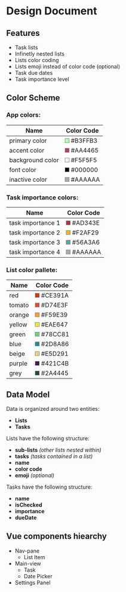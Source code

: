 <style>
    .color-swatch {
        width: 10px;
        height: 10px;
        display: inline-block;
        border: 1px solid gray;
    }
</style>

# Design Document

## Features

- Task lists
- Infinetly nested lists
- Lists color coding
- Lists emoji instead of color code (optional)
- Task due dates
- Task importance level

## Color Scheme

### App colors:

| Name | Color Code |
| --- | --- |
| primary color | <span class="color-swatch" style="background-color: #B3FFB3;"></span> #B3FFB3 |
| accent color | <span class="color-swatch" style="background-color: #AA4465;"></span> #AA4465 |
| background color | <span class="color-swatch" style="background-color: #F5F5F5;"></span> #F5F5F5 |
| font color | <span class="color-swatch" style="background-color: #000000;"></span> #000000 |
| inactive color | <span class="color-swatch" style="background-color: #AAAAAA;"></span> #AAAAAA |

### Task importance colors:

| Name | Color Code |
| --- | --- |
| task importance 1 | <span class="color-swatch" style="background-color: #AD343E;"></span> #AD343E |
| task importance 2 | <span class="color-swatch" style="background-color: #F2AF29;"></span> #F2AF29 |
| task importance 3 | <span class="color-swatch" style="background-color: #56A3A6;"></span> #56A3A6 |
| task importance 4 | <span class="color-swatch" style="background-color: #AAAAAA;"></span> #AAAAAA |

### List color pallete:

| Name | Color Code |
| --- | --- |
| red | <span class="color-swatch" style="background-color: #CE391A;"></span> #CE391A |
| tomato | <span class="color-swatch" style="background-color: #D74E3F;"></span> #D74E3F |
| orange | <span class="color-swatch" style="background-color: #F59E39;"></span> #F59E39 |
| yellow | <span class="color-swatch" style="background-color: #EAE647;"></span> #EAE647 |
| green | <span class="color-swatch" style="background-color: #78CC81;"></span> #78CC81 |
| blue | <span class="color-swatch" style="background-color: #2D8A86;"></span> #2D8A86 |
| beige | <span class="color-swatch" style="background-color: #E5D291;"></span> #E5D291 |
| purple | <span class="color-swatch" style="background-color: #421C4B;"></span> #421C4B |
| grey | <span class="color-swatch" style="background-color: #2A4445;"></span> #2A4445 |


## Data Model

Data is organized around two entities:

- **Lists**
- **Tasks**

Lists have the following structure:

- **sub-lists** _(other lists nested within)_
- **tasks** _(tasks contained in a list)_
- **name**
- **color code**
- **emoji** _(optional)_

Tasks have the following structure:

- **name**
- **isChecked**
- **importance**
- **dueDate**

## Vue components hiearchy

- Nav-pane
  - List Item
- Main-view
  - Task
  - Date Picker
- Settings Panel

